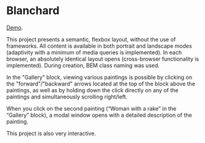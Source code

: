 # Blanchard

[Demo](https://dzianachayeuskaya.github.io/Blanchard).

This project presents a semantic, flexbox layout, without the use of frameworks. All content is available in both portrait and landscape modes (adaptivity with a minimum of media queries is implemented). In each browser, an absolutely identical layout opens (cross-browser functionality is implemented). During creation, BEM class naming was used.

In the "Gallery" block, viewing various paintings is possible by clicking on the "forward"/"backward" arrows located at the top of the block above the paintings, as well as by holding down the click directly on any of the paintings and simultaneously scrolling right/left.

When you click on the second painting (“Woman with a rake” in the “Gallery” block), a modal window opens with a detailed description of the painting.

This project is also very interactive.
